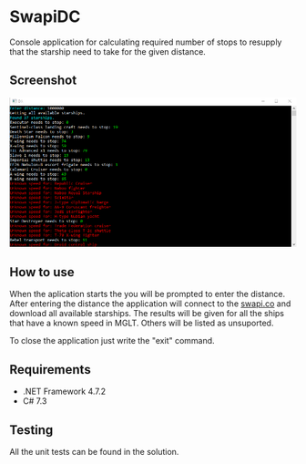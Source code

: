 # SwapiDC
Console application for calculating required number of stops to resupply that the starship need to take for the given distance.

## Screenshot
![console](https://github.com/stsrki/SwapiDC/blob/master/Docs/console.png)

## How to use
When the aplication starts the you will be prompted to enter the distance. After entering the distance the application will connect to the [swapi.co](https://swapi.co) and download all available starships. The results will be given for all the ships that have a known speed in MGLT. Others will be listed as unsuported.

To close the application just write the "exit" command.

## Requirements 
- .NET Framework 4.7.2
- C# 7.3

## Testing
All the unit tests can be found in the solution.
